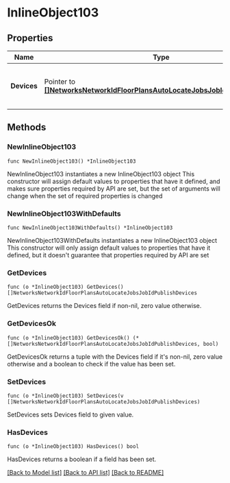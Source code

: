 # InlineObject103

## Properties

Name | Type | Description | Notes
------------ | ------------- | ------------- | -------------
**Devices** | Pointer to [**[]NetworksNetworkIdFloorPlansAutoLocateJobsJobIdPublishDevices**](NetworksNetworkIdFloorPlansAutoLocateJobsJobIdPublishDevices.md) | The list of devices to publish positions for | [optional] 

## Methods

### NewInlineObject103

`func NewInlineObject103() *InlineObject103`

NewInlineObject103 instantiates a new InlineObject103 object
This constructor will assign default values to properties that have it defined,
and makes sure properties required by API are set, but the set of arguments
will change when the set of required properties is changed

### NewInlineObject103WithDefaults

`func NewInlineObject103WithDefaults() *InlineObject103`

NewInlineObject103WithDefaults instantiates a new InlineObject103 object
This constructor will only assign default values to properties that have it defined,
but it doesn't guarantee that properties required by API are set

### GetDevices

`func (o *InlineObject103) GetDevices() []NetworksNetworkIdFloorPlansAutoLocateJobsJobIdPublishDevices`

GetDevices returns the Devices field if non-nil, zero value otherwise.

### GetDevicesOk

`func (o *InlineObject103) GetDevicesOk() (*[]NetworksNetworkIdFloorPlansAutoLocateJobsJobIdPublishDevices, bool)`

GetDevicesOk returns a tuple with the Devices field if it's non-nil, zero value otherwise
and a boolean to check if the value has been set.

### SetDevices

`func (o *InlineObject103) SetDevices(v []NetworksNetworkIdFloorPlansAutoLocateJobsJobIdPublishDevices)`

SetDevices sets Devices field to given value.

### HasDevices

`func (o *InlineObject103) HasDevices() bool`

HasDevices returns a boolean if a field has been set.


[[Back to Model list]](../README.md#documentation-for-models) [[Back to API list]](../README.md#documentation-for-api-endpoints) [[Back to README]](../README.md)


